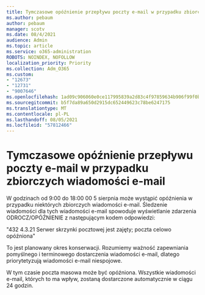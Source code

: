 ```yaml
---
title: Tymczasowe opóźnienie przepływu poczty e-mail w przypadku zbiorczych wiadomości e-mail
ms.author: pebaum
author: pebaum
manager: scotv
ms.date: 08/4/2021
audience: Admin
ms.topic: article
ms.service: o365-administration
ROBOTS: NOINDEX, NOFOLLOW
localization_priority: Priority
ms.collection: Adm_O365
ms.custom:
- "12673"
- "12731"
- "9007646"
ms.openlocfilehash: 1ad09c906060e0ce117995839a2d83c4f97859634b906f99f0b6c0d72a4efa9e
ms.sourcegitcommit: b5f7da89a650d2915dc652449623c78be6247175
ms.translationtype: MT
ms.contentlocale: pl-PL
ms.lasthandoff: 08/05/2021
ms.locfileid: "57812466"
---
```

# <a name="temporary-mail-flow-delay-for-bulk-emails"></a>Tymczasowe opóźnienie przepływu poczty e-mail w przypadku zbiorczych wiadomości e-mail

W godzinach od 9:00 do 18:00 00 5 sierpnia może wystąpić opóźnienia w przypadku niektórych zbiorczych wiadomości e-mail. Śledzenie wiadomości dla tych wiadomości e-mail spowoduje wyświetlanie zdarzenia ODROCZ/OPÓŹNIENIE z następującym kodem odpowiedzi:

"432 4.3.21 Serwer skrzynki pocztowej jest zajęty; poczta celowo opóźniona"

To jest planowany okres konserwacji. Rozumiemy ważność zapewniania pomyślnego i terminowego dostarczenia wiadomości e-mail, dlatego priorytetyzują wiadomości e-mail niespojowe. 

W tym czasie poczta masowa może być opóźniona. Wszystkie wiadomości e-mail, których to ma wpływ, zostaną dostarczone automatycznie w ciągu 24 godzin.
